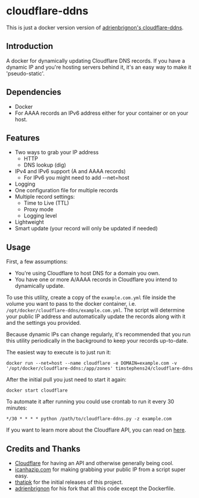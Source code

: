 # cloudflare-ddns
This is just a docker version version of [adrienbrignon's cloudflare-ddns](https://github.com/adrienbrignon/cloudflare-ddns).

## Introduction
A docker for dynamically updating Cloudflare DNS records.
If you have a dynamic IP and you're hosting servers behind it, it's an easy way to make it 'pseudo-static'.

## Dependencies
  - Docker
  - For AAAA records an IPv6 address either for your container or on your host.
	
## Features
  - Two ways to grab your IP address
  	- HTTP 
	- DNS lookup (dig)
  - IPv4 and IPv6 support (A and AAAA records)
    - For IPv6 you might need to add --net=host
  - Logging
  - One configuration file for multiple records
  - Multiple record settings:
  	- Time to Live (TTL)
	- Proxy mode
	- Logging level
  - Lightweight
  - Smart update (your record will only be updated if needed)

## Usage
First, a few assumptions:
  - You're using Cloudflare to host DNS for a domain you own.
  - You have one or more A/AAAA records in Cloudflare you intend to dynamically update.


To use this utility, create a copy of the `example.com.yml` file inside the volume you want to pass to the docker container, i.e. `/opt/docker/cloudflare-ddns/example.com.yml`.
The script will determine your public IP address and automatically update the records along with it and the settings you provided.

Because dynamic IPs can change regularly, it's recommended that you run this
utility periodically in the background to keep your records up-to-date.

The easiest way to execute is to just run it:

`docker run --net=host --name cloudflare -e DOMAIN=example.com -v '/opt/docker/cloudflare-ddns:/app/zones' timstephens24/cloudflare-ddns`

After the initial pull you just need to start it again:

`docker start cloudflare`

To automate it after running you could use crontab to run it every 30 minutes:

`*/30 * * * * python /path/to/cloudflare-ddns.py -z example.com`

If you want to learn more about the Cloudflare API, you can read on
[here](https://api.cloudflare.com/).

## Credits and Thanks
 - [Cloudflare](https://www.cloudflare.com/) for having an API and otherwise
   generally being cool.
 - [icanhazip.com](http://icanhazip.com/) for making grabbing your public IP
    from a script super easy.
 - [thatjpk](https://github.com/thatjpk/) for the initial releases of this project.
 - [adrienbrignon](https://github.com/adrienbrignon/) for his fork that all this code except the Dockerfile.

